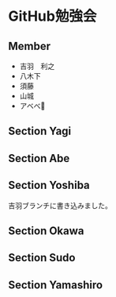 # GitHub勉強会

## Member

* 吉羽　利之
* 八木下
* 須藤
* 山城
* アベべ👶

## Section Yagi

## Section Abe

## Section Yoshiba
吉羽ブランチに書き込みました。

## Section Okawa

## Section Sudo

## Section Yamashiro
